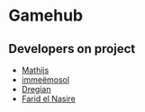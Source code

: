 # Gamehub

## Developers on project

* [Mathijs](http://git.io/duck)
* [imme&euml;mosol](https://github.com/imme-emosol)
* [Dregian](https://github.com/dregian)
* [Farid el Nasire](https://github.com/ArabCodeJunkie)
